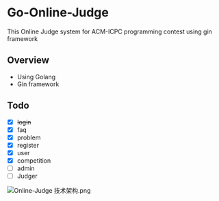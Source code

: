 # Go-Online-Judge
This Online Judge system for ACM-ICPC programming contest using gin framework

## Overview
+ Using Golang
+ Gin framework

## Todo
- [x] ~~login~~
- [x] faq
- [x] problem 
- [x] register
- [x] user
- [x] competition
- [ ] admin
- [ ] Judger

![Online-Judge 技术架构.png](https://upload-images.jianshu.io/upload_images/3452105-0b259b0b135aacf5.png?imageMogr2/auto-orient/strip%7CimageView2/2/w/1240)